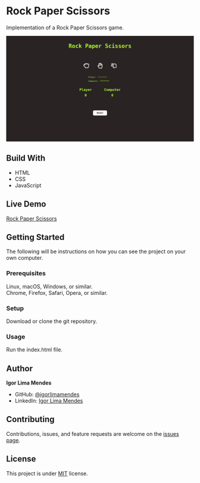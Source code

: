 # Rock Paper Scissors

Implementation of a Rock Paper Scissors game.

![Screenshot](assets/images/rock-paper-scissors.png)

## Build With

- HTML
- CSS
- JavaScript

## Live Demo

[Rock Paper Scissors](https://igorlimamendes.github.io/rock-paper-scissors/)

## Getting Started

The following will be instructions on how you can see the project on your own computer.

### Prerequisites
Linux, macOS, Windows, or similar.\
Chrome, Firefox, Safari, Opera, or similar.

### Setup
Download or clone the git repository.

### Usage
Run the index.html file.

## Author

**Igor Lima Mendes**

- GitHub: [@igorlimamendes](https://github.com/igorlimamendes)
- LinkedIn: [Igor Lima Mendes](https://linkedin.com/in/igorlimamendes)

## Contributing

Contributions, issues, and feature requests are welcome on the [issues page](https://github.com/igorlimamendes/rock-paper-scissors/issues).

## License

This project is under [MIT](https://opensource.org/licenses/MIT) license.
